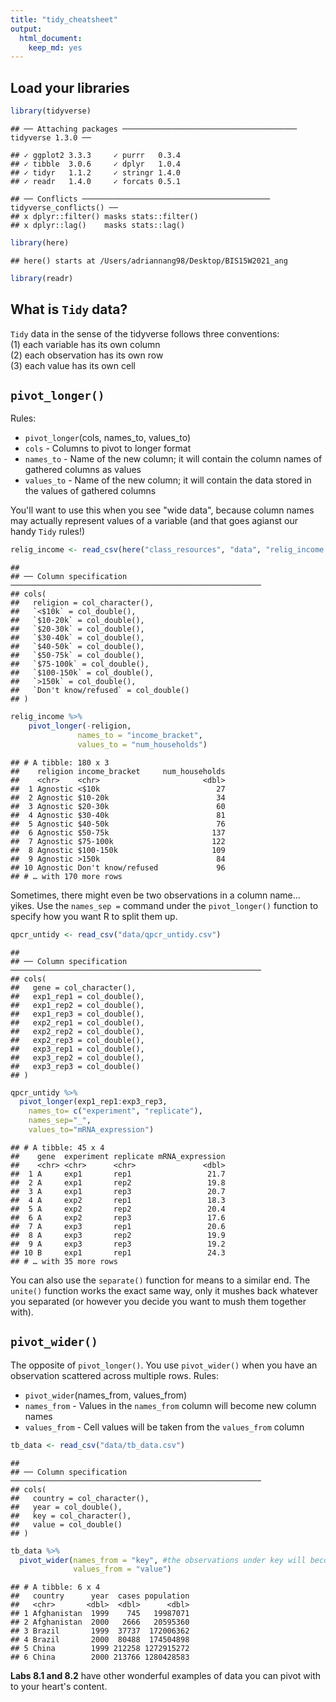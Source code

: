```yaml
---
title: "tidy_cheatsheet"
output: 
  html_document: 
    keep_md: yes
---
```


## Load your libraries

```r
library(tidyverse)
```

```
## ── Attaching packages ─────────────────────────────────────── tidyverse 1.3.0 ──
```

```
## ✓ ggplot2 3.3.3     ✓ purrr   0.3.4
## ✓ tibble  3.0.6     ✓ dplyr   1.0.4
## ✓ tidyr   1.1.2     ✓ stringr 1.4.0
## ✓ readr   1.4.0     ✓ forcats 0.5.1
```

```
## ── Conflicts ────────────────────────────────────────── tidyverse_conflicts() ──
## x dplyr::filter() masks stats::filter()
## x dplyr::lag()    masks stats::lag()
```

```r
library(here)
```

```
## here() starts at /Users/adriannang98/Desktop/BIS15W2021_ang
```

```r
library(readr)
```

## What is `Tidy` data?
`Tidy` data in the sense of the tidyverse follows three conventions:   
(1) each variable has its own column  
(2) each observation has its own row  
(3) each value has its own cell 

## `pivot_longer()`

Rules:  
+ `pivot_longer`(cols, names_to, values_to)
+ `cols` - Columns to pivot to longer format
+ `names_to` - Name of the new column; it will contain the column names of gathered columns as values
+ `values_to` - Name of the new column; it will contain the data stored in the values of gathered columns

You'll want to use this when you see "wide data", because column names may actually represent values of a variable (and that goes agianst our handy `Tidy` rules!)


```r
relig_income <- read_csv(here("class_resources", "data", "relig_income.csv"))
```

```
## 
## ── Column specification ────────────────────────────────────────────────────────
## cols(
##   religion = col_character(),
##   `<$10k` = col_double(),
##   `$10-20k` = col_double(),
##   `$20-30k` = col_double(),
##   `$30-40k` = col_double(),
##   `$40-50k` = col_double(),
##   `$50-75k` = col_double(),
##   `$75-100k` = col_double(),
##   `$100-150k` = col_double(),
##   `>150k` = col_double(),
##   `Don't know/refused` = col_double()
## )
```

```r
relig_income %>% 
    pivot_longer(-religion,
               names_to = "income_bracket",
               values_to = "num_households")
```

```
## # A tibble: 180 x 3
##    religion income_bracket     num_households
##    <chr>    <chr>                       <dbl>
##  1 Agnostic <$10k                          27
##  2 Agnostic $10-20k                        34
##  3 Agnostic $20-30k                        60
##  4 Agnostic $30-40k                        81
##  5 Agnostic $40-50k                        76
##  6 Agnostic $50-75k                       137
##  7 Agnostic $75-100k                      122
##  8 Agnostic $100-150k                     109
##  9 Agnostic >150k                          84
## 10 Agnostic Don't know/refused             96
## # … with 170 more rows
```

Sometimes, there might even be two observations in a column name... yikes. Use the `names_sep =` command under the `pivot_longer()` function to specify how you want R to split them up.

```r
qpcr_untidy <- read_csv("data/qpcr_untidy.csv")
```

```
## 
## ── Column specification ────────────────────────────────────────────────────────
## cols(
##   gene = col_character(),
##   exp1_rep1 = col_double(),
##   exp1_rep2 = col_double(),
##   exp1_rep3 = col_double(),
##   exp2_rep1 = col_double(),
##   exp2_rep2 = col_double(),
##   exp2_rep3 = col_double(),
##   exp3_rep1 = col_double(),
##   exp3_rep2 = col_double(),
##   exp3_rep3 = col_double()
## )
```

```r
qpcr_untidy %>% 
  pivot_longer(exp1_rep1:exp3_rep3,
    names_to= c("experiment", "replicate"),
    names_sep="_",
    values_to="mRNA_expression")
```

```
## # A tibble: 45 x 4
##    gene  experiment replicate mRNA_expression
##    <chr> <chr>      <chr>               <dbl>
##  1 A     exp1       rep1                 21.7
##  2 A     exp1       rep2                 19.8
##  3 A     exp1       rep3                 20.7
##  4 A     exp2       rep1                 18.3
##  5 A     exp2       rep2                 20.4
##  6 A     exp2       rep3                 17.6
##  7 A     exp3       rep1                 20.6
##  8 A     exp3       rep2                 19.9
##  9 A     exp3       rep3                 19.2
## 10 B     exp1       rep1                 24.3
## # … with 35 more rows
```

You can also use the `separate()` function for means to a similar end. The `unite()` function works the exact same way, only it mushes back whatever you separated (or however you decide you want to mush them together with).

## `pivot_wider()`
The opposite of `pivot_longer()`. You use `pivot_wider()` when you have an observation scattered across multiple rows.
Rules:  
+ `pivot_wider`(names_from, values_from)  
+ `names_from` - Values in the `names_from` column will become new column names  
+ `values_from` - Cell values will be taken from the `values_from` column  


```r
tb_data <- read_csv("data/tb_data.csv")
```

```
## 
## ── Column specification ────────────────────────────────────────────────────────
## cols(
##   country = col_character(),
##   year = col_double(),
##   key = col_character(),
##   value = col_double()
## )
```

```r
tb_data %>% 
  pivot_wider(names_from = "key", #the observations under key will become new columns
              values_from = "value")
```

```
## # A tibble: 6 x 4
##   country      year  cases population
##   <chr>       <dbl>  <dbl>      <dbl>
## 1 Afghanistan  1999    745   19987071
## 2 Afghanistan  2000   2666   20595360
## 3 Brazil       1999  37737  172006362
## 4 Brazil       2000  80488  174504898
## 5 China        1999 212258 1272915272
## 6 China        2000 213766 1280428583
```

**Labs 8.1 and 8.2** have other wonderful examples of data you can pivot with to your heart's content.
